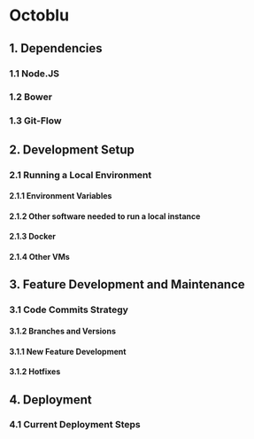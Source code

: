 # Octoblu
## 1. Dependencies
### 1.1 Node.JS
### 1.2 Bower
### 1.3 Git-Flow
## 2. Development Setup
### 2.1 Running a Local Environment
#### 2.1.1 Environment Variables
#### 2.1.2 Other software needed to run a local instance
#### 2.1.3 Docker
#### 2.1.4 Other VMs
##  3.  Feature Development and Maintenance
### 3.1 Code Commits Strategy
#### 3.1.2 Branches and Versions
#### 3.1.1 New Feature Development
#### 3.1.2 Hotfixes
## 4. Deployment
### 4.1 Current Deployment Steps



